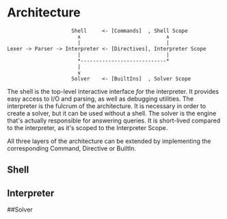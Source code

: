﻿# Architecture
```
         			 Shell     <- [Commands]  , Shell Scope
         			   ∧							∧
         			   |							|
Lexer -> Parser -> Interpreter <- [Directives], Interpreter Scope
             		   |                            |
             		   *----------------------------*
                       |
                       ∨
             		 Solver    <- [BuiltIns]  , Solver Scope
```

The shell is the top-level interactive interface *for* the interpreter. It provides easy access to I/O and parsing, as well as debugging utilities.
The interpreter is the fulcrum of the architecture. It is necessary in order to create a solver, but it can be used without a shell.
The solver is the engine that's actually responsible for answering queries. It is short-lived compared to the interpreter, as it's scoped to the Interpreter Scope.

All three layers of the architecture can be extended by implementing the corresponding Command, Directive or BuiltIn.

## Shell

## Interpreter

##Solver
